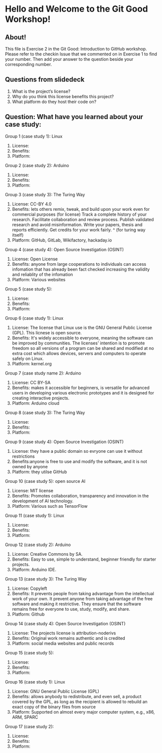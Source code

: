 # Hello and Welcome to the Git Good Workshop! 

## About! 

This file is Exercise 2 in the Git Good: Introduction to GitHub workshop. 
Please refer to the checkin Issue that we commented on in Exercise 1 to find your number. Then add your answer to the question beside your corresponding number.

## Questions from slidedeck
1. What is the project’s license?
2. Why do you think this license benefits this project?
3. What platform do they host their code on?

## Question: What have you learned about your case study:

Group 1 (case study 1): Linux
1. License: 
2. Benefits:
3. Platform: 

Group 2 (case study 2): Arduino
1. License: 
2. Benefits: 
3. Platform: 

Group 3 (case study 3): The Turing Way
1. License: CC-BY 4.0
2. Benefits:
lets others remix, tweak, and build upon your work even for commercial purposes (for license)
Track a complete history of your research.
Facilitate collaboration and review process.
Publish validated research and avoid misinformation.
Write your papers, thesis and reports efficiently.
Get credits for your work fairly.
^ (for turing way itself)
3. Platform: GitHub, GitLab, Wikifactory, hackaday.io

Group 4 (case study 4): Open Source Investigation (OSINT)
1. License: Open License
2. Benefits: anyone from large cooperations to individuals can access infomation that has already been fact checked increasing the validity and reliablity of the infomation 
3. Platform: Various websites

Group 5 (case study 5): 
1. License: 
2. Benefits:
4. Platform:


Group 6 (case study 1): Linux
1. License: The license that Linux use is the GNU General Public License (GPL). This licnese is open source.
2. Benefits: It's widely accessible to everyone, meaning the software can be improved by communities. The licenses' intention is to promote freedom so all versions of a program can be shared and modified at no extra cost which allows devices, servers and computers to operate safely on Linux.
3. Platform: kernel.org

Group 7 (case study name 2): Arduino
1. License: CC BY-SA
2. Benefits: makes it accessible for beginners, is versatile for advanced users in developing various electronic prototypes and it is designed for creating interactive projects. 
3. Platform: Arduino cloud 

Group 8 (case study 3): The Turing Way
1. License: 
2. Benefits:
3. Platform: 

Group 9 (case study 4): Open Source Investigation (OSINT)
1. License: they have a public domain so evryone can use it without restrictions  
2. Benefits:anyone is free to use and modify the software, and it is not owned by anyone 
3. Platform: they utilse GitHub 

Group 10 (case study 5): open source AI
1. License: MIT license
2. Benefits: Promotes collaboration, transparency and innovation in the development of AI technology.  
3. Platform: Various such as TensorFlow

Group 11 (case study 1): Linux
1. License: 
2. Benefits: 
3. Platform: 

Group 12 (case study 2): Arduino
1. License: Creative Commons by SA.
2. Benefits: Easy to use, simple to understand, beginner friendly for starter projects.
3. Platform: Arduino IDE.

Group 13 (case study 3): The Turing Way
1. License: Copyleft
2. Benefits: It prevents people from taking advantage from the intellectual work of your own. It prevent anyone from taking advantage of the free software and making it restrictive. They ensure that the software remains free for everyone to use, study, modify, and share. 
3. Platform: Github

Group 14 (case study 4): Open Source Investigation (OSINT)
1. License: The projects license is attribution-noderivs
2. Benefits: Original work remains authentic and is credited 
3. Platform: social media websites and public records

Group 15 (case study 5): 
1. License: 
2. Benefits:
3. Platform: 

Group 16 (case study 1): Linux
1. License: GNU General Public License (GPL)
2. Benefits: allows anybody to redistribute, and even sell, a product covered by the GPL, as long as the recipient is allowed to rebuild an exact copy of the binary files from source
3. Platform: Supported on almost every major computer system, e.g., x86, ARM, SPARC

Group 17 (case study 2): 
1. License: 
2. Benefits:
3. Platform: 


